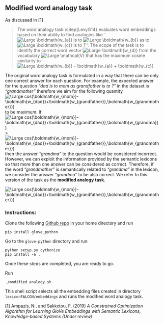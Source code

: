 ## Modified word analogy task

As discussed in [1]
>The word analogy task \citep{LevyG14} evaluates word embeddings based on their ability to find analogies like ``<img src="https://latex.codecogs.com/svg.latex?\Large&space;\boldmath{w_{a}}" title="\Large \boldmath{w_{a}}" />  is to <img src="https://latex.codecogs.com/svg.latex?\Large&space;\boldmath{w_{b}}" title="\Large \boldmath{w_{b}}" /> as to <img src="https://latex.codecogs.com/svg.latex?\Large&space;\boldmath{w_{c}}" title="\Large \boldmath{w_{c}}" /> is to ?''. The scope of the task is to identify the correct word vector <img src="https://latex.codecogs.com/svg.latex?\Large&space;\boldmath{w_{d}}" title="\Large \boldmath{w_{d}}" /> from the vocabulary <img src="https://latex.codecogs.com/svg.latex?\Large&space;\mathcal{V}" title="\Large \mathcal{V}" /> that has the maximum cosine similarity to <img src="https://latex.codecogs.com/svg.latex?\Large&space;\boldmath{w_{b}} - \boldmath{w_{a}} + \boldmath{w_{c}}" title="\Large \boldmath{w_{b}} - \boldmath{w_{a}} + \boldmath{w_{c}}" />

The original word analogy task is formulated in a way that there can be only one correct answer for each question. For example, the expected answer for the question *“dad is to mom as grandfather is to ?”* in the dataset is *“grandmother”* therefore we aim for the following quantity <img src="https://latex.codecogs.com/svg.latex?\Large&space;cos(\boldmath{w_{mom}}-\boldmath{w_{dad}}+\boldmath{w_{grandfather}},\boldmath{w_{grandmother}})" title="\Large cos(\boldmath{w_{mom}}-\boldmath{w_{dad}}+\boldmath{w_{grandfather}},\boldmath{w_{grandmother}})" /> to be maximum. If <img src="https://latex.codecogs.com/svg.latex?\Large&space;cos(\boldmath{w_{mom}}-\boldmath{w_{dad}}+\boldmath{w_{grandfather}},\boldmath{w_{grandma}})" title="\Large cos(\boldmath{w_{mom}}-\boldmath{w_{dad}}+\boldmath{w_{grandfather}},\boldmath{w_{grandma}})" /> > <img src="https://latex.codecogs.com/svg.latex?\Large&space;cos(\boldmath{w_{mom}}-\boldmath{w_{dad}}+\boldmath{w_{grandfather}},\boldmath{w_{grandmother}})" title="\Large cos(\boldmath{w_{mom}}-\boldmath{w_{dad}}+\boldmath{w_{grandfather}},\boldmath{w_{grandmother}})" /> then the answer *“grandma”* to the question would be considered incorrect. However, we can exploit the information provided by the semantic lexicons so that more than one answer can be considered as correct. Therefore, if the word *“grandmother”* is semantically related to *“grandma”* in the lexicon, we consider the answer *“grandma”* to be also correct. We refer to this version of the task as the **modified analogy task**.


<img src="https://latex.codecogs.com/svg.latex?\Large&space;cos(\boldmath{w_{mom}}-\boldmath{w_{dad}}+\boldmath{w_{grandfather}},\boldmath{w_{grandmother}})" title="\Large cos(\boldmath{w_{mom}}-\boldmath{w_{dad}}+\boldmath{w_{grandfather}},\boldmath{w_{grandmother}})" /> 

### Instructions:

Clone the following [Github repo](https://github.com/flo3003/glove-python) in your home directory and run

```
pip install glove_python
```

Go to the `glove-python` directory and run

```
python setup.py cythonize
pip install -e .
```

Once these steps are completed, you are ready to go.


Run
```
./modified_analogy.sh
```

This shell script selects all the embedding files created in directory `lexiconFALCON/embeddings` and runs the modified word analogy task.

[1] Ampazis, N., and Sakketou, F. (2019) *A Constrained Optimization Algorithm for Learning GloVe Embeddings with Semantic Lexicons, Knowledge-based Systems (Under review)*
